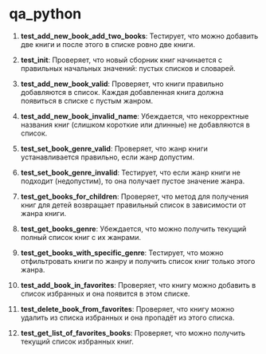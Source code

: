# qa_python

1. **test_add_new_book_add_two_books**: Тестирует, что можно добавить две книги и после этого в списке ровно две книги.

2. **test_init**: Проверяет, что новый сборник книг начинается с правильных начальных значений: пустых списков и словарей.

3. **test_add_new_book_valid**: Проверяет, что книги правильно добавляются в список. Каждая добавленная книга должна появиться в списке с пустым жанром.

4. **test_add_new_book_invalid_name**: Убеждается, что некорректные названия книг (слишком короткие или длинные) не добавляются в список.

5. **test_set_book_genre_valid**: Проверяет, что жанр книги устанавливается правильно, если жанр допустим.

6. **test_set_book_genre_invalid**: Тестирует, что если жанр книги не подходит (недопустим), то она получает пустое значение жанра.

7. **test_get_books_for_children**: Проверяет, что метод для получения книг для детей возвращает правильный список в зависимости от жанра книги.

8. **test_get_books_genre**: Убеждается, что можно получить текущий полный список книг с их жанрами.

9. **test_get_books_with_specific_genre**: Тестирует, что можно отфильтровать книги по жанру и получить список книг только этого жанра.

10. **test_add_book_in_favorites**: Проверяет, что книгу можно добавить в список избранных и она появится в этом списке.

11. **test_delete_book_from_favorites**: Проверяет, что книгу можно удалить из списка избранных и она пропадёт из этого списка.

12. **test_get_list_of_favorites_books**: Проверяет, что можно получить текущий список избранных книг.